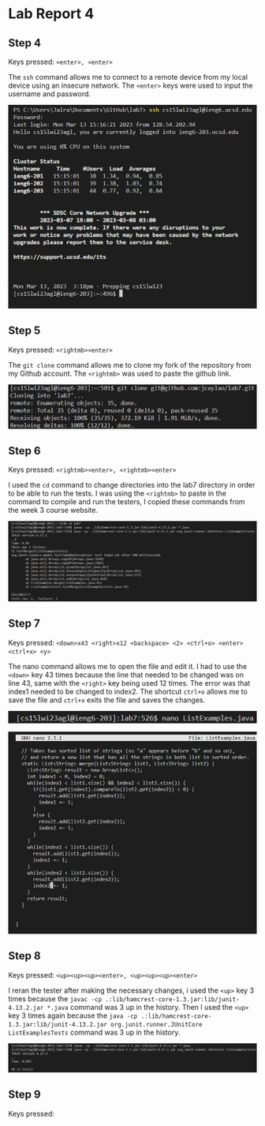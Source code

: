 # **Lab Report 4**

## **Step 4**

Keys pressed: `<enter>, <enter>`

The `ssh` command allows me to connect to a remote device from my local device using an insecure network. The `<enter>` keys were used to input the username and password.

![Image](https://github.com/jcaylao/Lab-Report-4/blob/main/step4.JPG?raw=true)

## **Step 5**

Keys pressed: `<rightmb><enter>`

The `git clone` command allows me to clone my fork of the repository from my Github account. The `<rightmb>` was used to paste the github link.

![Image](https://github.com/jcaylao/Lab-Report-4/blob/main/step5.JPG?raw=true)

## **Step 6**

Keys pressed: `<rightmb><enter>, <rightmb><enter>`

I used the `cd` command to change directories into the lab7 directory in order to be able to run the tests. I was using the `<rightmb>` to paste in the command to compile and run the testers, I copied these commands from the week 3 course website.

![Image](https://github.com/jcaylao/Lab-Report-4/blob/main/newstep6.JPG?raw=true)

## **Step 7**

Keys pressed: `<down>x43 <right>x12 <backspace> <2> <ctrl+o> <enter> <ctrl+x> <y>`

The nano command allows me to open the file and edit it. I had to use the `<down>` key 43 times because the line that needed to be changed was on line 43, same with the `<right>` key being used 12 times. The error was that index1 needed to be changed to index2. The shortcut `ctrl+o` allows me to save the file and `ctrl+x` exits the file and saves the changes.

![Image](https://github.com/jcaylao/Lab-Report-4/blob/main/step7-1.JPG?raw=true)

![Image](https://github.com/jcaylao/Lab-Report-4/blob/main/step7-2.JPG?raw=true)

## **Step 8**

Keys pressed: `<up><up><up><enter>, <up><up><up><enter>`

I reran the tester after making the necessary changes, i used the `<up>` key 3 times because the `javac -cp .:lib/hamcrest-core-1.3.jar:lib/junit-4.13.2.jar *.java` command was 3 up in the history. Then I used the `<up>` key 3 times again because the `java -cp .:lib/hamcrest-core-1.3.jar:lib/junit-4.13.2.jar org.junit.runner.JUnitCore ListExamplesTests` command was 3 up in the history.

![Image](https://github.com/jcaylao/Lab-Report-4/blob/main/step8.JPG?raw=true)

## **Step 9**

Keys pressed:


